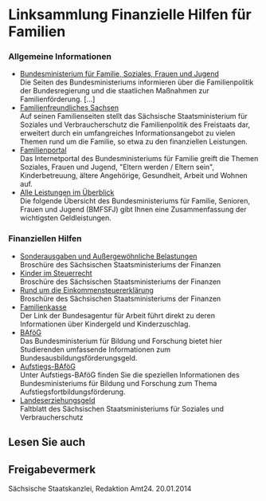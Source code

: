 # Linksammlung Finanzielle Hilfen für Familien

### Allgemeine Informationen

* [Bundesministerium für Familie, Soziales, Frauen und Jugend](https://www.bmfsfj.de/ "Bundesministerium für Familie, Senioren, Frauen und Jugend")  
  Die Seiten des Bundesministeriums informieren über die Familienpolitik der Bundesregierung und die staatlichen Maßnahmen zur Familienförderung. [...]
* [Familienfreundliches Sachsen](http://www.familie.sachsen.de/ "Sächsisches Staatsministerium für Soziales: Themenportal \"Familienfreundliches Sachsen\"")  
  Auf seinen Familienseiten stellt das Sächsische Staatsministerium für Soziales und Verbraucherschutz die Familienpolitik des Freistaats dar, erweitert durch ein umfangreiches Informationsangebot zu vielen Themen rund um die Familie, so etwa zu den finanziellen Leistungen.
* [Familienportal](https://familienportal.de/ "Portal des Bundesministeriums für Familie, Senioren, Frauen und Jugend")  
  Das Internetportal des Bundesministeriums für Familie greift die Themen Soziales, Frauen und Jugend, "Eltern werden / Eltern sein", Kinderbetreuung, ältere Angehörige, Gesundheit, Arbeit und Wohnen auf.
* [Alle Leistungen im Überblick](https://familienportal.de/familienportal/lebenslagen/kinderwunsch-adoption/kinderwunsch-und-adoption/welche-unterstuetzungen-und-finanziellen-leistungen-gibt-es-/125988 "Leistungen im Überblick (BMFSFJ)")  
  Die folgende Übersicht des Bundesministeriums für Familie, Senioren, Frauen und Jugend (BMFSFJ) gibt Ihnen eine Zusammenfassung der wichtigsten Geldleistungen.

### Finanziellen Hilfen

* [Sonderausgaben und Außergewöhnliche Belastungen](https://publikationen.sachsen.de/bdb/showDetails.do?id=39773 "SMF: Broschüre \"Sonderausgaben und Außergewöhnliche Belastungen\" (publikationen.sachsen.de)")  
  Broschüre des Sächsischen Staatsministeriums der Finanzen
* [Kinder im Steuerrecht](https://publikationen.sachsen.de/bdb/showDetails.do?id=39745 "SMF: Broschüre \"Kinder im Steuerrecht\"")  
  Broschüre des Sächsischen Staatsministeriums der Finanzen
* [Rund um die Einkommensteuererklärung](https://publikationen.sachsen.de/bdb/showDetails.do?id=39752)  
  Broschüre des Sächsischen Staatsministeriums der Finanzen
* [Familienkasse](https://www.arbeitsagentur.de/familie-und-kinder/wir-helfen-familien "Familienkasse der Agentur für Arbeit")  
  Der Link der Bundesagentur für Arbeit führt direkt zu deren Informationen über Kindergeld und Kinderzuschlag.
* [BAföG](https://www.xn--bafg-7qa.de/ "Bundesministerium für Bildung und Forschung: BAföG")  
  Das Bundesministerium für Bildung und Forschung bietet hier Studierenden umfassende Informationen zum Bundesausbildungsförderungsgeld.
* [Aufstiegs-BAföG](https://www.aufstiegs-bafoeg.de/ "aufstiegs-bafoeg.de")  
  Unter Aufstiegs-BAföG finden Sie die speziellen Informationen des Bundesministeriums für Bildung und Forschung zum Thema Aufstiegsfortbildungsförderung.
* [Landeserziehungsgeld](https://www.familie.sachsen.de/landeserziehungsgeld.html "Landeserziehungsgeld (www.familie.sachsen.de)")  
  Faltblatt des Sächsischen Staatsministeriums für Soziales und Verbraucherschutz

## Lesen Sie auch

## Freigabevermerk

Sächsische Staatskanzlei, Redaktion Amt24. 20.01.2014
